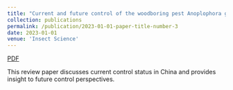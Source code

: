 ```yaml
---
title: "Current and future control of the woodboring pest Anoplophora glabripennis"
collection: publications
permalink: /publication/2023-01-01-paper-title-number-3
date: 2023-01-01
venue: 'Insect Science'
---
```


<a href='http://mimingcui.github.io/files/InsectScience2023_Wang.pdf'>PDF</a>

This review paper discusses current control status in China and provides insight to future control perspectives.
